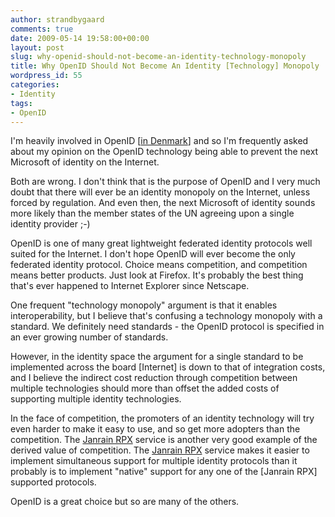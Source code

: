 ```yaml
---
author: strandbygaard
comments: true
date: 2009-05-14 19:58:00+00:00
layout: post
slug: why-openid-should-not-become-an-identity-technology-monopoly
title: Why OpenID Should Not Become An Identity [Technology] Monopoly
wordpress_id: 55
categories:
- Identity
tags:
- OpenID
---
```


I'm heavily involved in OpenID [[in Denmark](http://www.openid.dk/)] and so I'm frequently asked about my opinion on the OpenID technology being able to prevent the next Microsoft of identity on the Internet.

Both are wrong. I don't think that is the purpose of OpenID and I very much doubt that there will ever be an identity monopoly on the Internet, unless forced by regulation. And even then, the next Microsoft of identity sounds more likely than the member states of the UN agreeing upon a single identity provider ;-)

OpenID is one of many great lightweight federated identity protocols well suited for the Internet. I don't hope OpenID will ever become the only federated identity protocol. Choice means competition, and competition means better products. Just look at Firefox. It's probably the best thing that's ever happened to Internet Explorer since Netscape.

One frequent "technology monopoly" argument is that it enables interoperability, but I believe that's confusing a technology monopoly with a standard. We definitely need standards - the OpenID protocol is specified in an ever growing number of standards.

However, in the identity space the argument for a single standard to be implemented across the board [Internet] is down to that of integration costs, and I believe the indirect cost reduction through competition between multiple technologies should more than offset the added costs of supporting multiple identity technologies.

In the face of competition, the promoters of an identity technology will try even harder to make it easy to use, and so get more adopters than the competition. The [Janrain RPX](http://www.janrain.com/products/rpx) service is another very good example of the derived value of competition. The [Janrain RPX](http://www.janrain.com/products/rpx) service makes it easier to implement simultaneous support for multiple identity protocols than it probably is to implement "native" support for any one of the [Janrain RPX] supported protocols.

OpenID is a great choice but so are many of the others.
